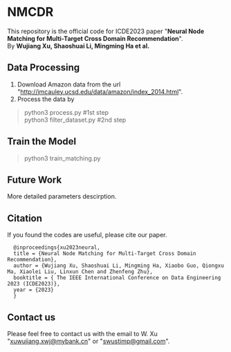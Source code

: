 # NMCDR
This repository is the official code for ICDE2023 paper "**Neural Node Matching for Multi-Target Cross
Domain Recommendation**".  
By **Wujiang Xu, Shaoshuai Li, Mingming Ha et al.**  
## Data Processing 
1. Download Amazon data from the url "http://jmcauley.ucsd.edu/data/amazon/index_2014.html". 
2. Process the data by  
>python3 process.py #1st step  
>python3 filter_dataset.py #2nd step  

## Train the Model 
>python3 train_matching.py

## Future Work
More detailed parameters descirption.

## Citation

If you found the codes are useful, please cite our paper.

      @inproceedings{xu2023neural,
      title = {Neural Node Matching for Multi-Target Cross Domain Recommendation},
      author = {Wujiang Xu, Shaoshuai Li, Mingming Ha, Xiaobo Guo, Qiongxu Ma, Xiaolei Liu, Linxun Chen and Zhenfeng Zhu},
      booktitle = {	The IEEE International Conference on Data Engineering 2023 (ICDE2023)},
      year = {2023}
      }




## Contact us 
Please feel free to contact us with the email to W. Xu "xuwujiang.xwj@mybank.cn" or "swustimp@gmail.com".
